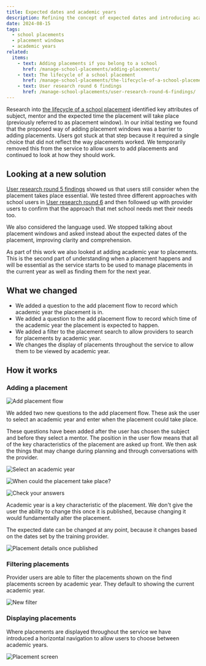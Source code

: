 ```yaml
---
title: Expected dates and academic years
description: Refining the concept of expected dates and introducing academic years
date: 2024-08-15
tags:
  - school placements
  - placement windows
  - academic years
related:
  items:
    - text: Adding placements if you belong to a school
      href: /manage-school-placements/adding-placements/
    - text: The lifecycle of a school placement
      href: /manage-school-placements/the-lifecycle-of-a-school-placement/
    - text: User research round 6 findings
      href: /manage-school-placements/user-research-round-6-findings/
---
```


Research into [the lifecycle of a school placement](/manage-school-placements/the-lifecycle-of-a-school-placement/) identified key attributes of subject, mentor and the expected time the placement will take place (previously referred to as placement window). In our initial testing we found that the proposed way of adding placement windows was a barrier to adding placements. Users got stuck at that step because it required a single choice that did not reflect the way placements worked. We temporarily removed this from the service to allow users to add placements and continued to look at how they should work.

## Looking at a new solution

[User research round 5 findings](/manage-school-placements/user-research-round-5-findings/) showed us that users still consider when the placement takes place essential. We tested three different approaches with school users in [User research round 6](/manage-school-placements/user-research-round-6-findings/) and then followed up with provider users to confirm that the approach that met school needs met their needs too.

We also considered the language used. We stopped talking about placement windows and asked instead about the expected dates of the placement, improving clarity and comprehension.

As part of this work we also looked at adding academic year to placements. This is the second part of understanding when a placement happens and will be essential as the service starts to be used to manage placements in the current year as well as finding them for the next year.

## What we changed

- We added a question to the add placement flow to record which academic year the placement is in.
- We added a question to the add placement flow to record which time of the academic year the placement is expected to happen.
- We added a filter to the placement search to allow providers to search for placements by academic year.
- We changes the display of placements throughout the service to allow them to be viewed by academic year.

## How it works

### Adding a placement

![Add placement flow](add-placement--flow.png "Add placement flow - including academic year and expected date")

We added two new questions to the add placement flow. These ask the user to select an academic year and enter when the placement could take place.

These questions have been added after the user has chosen the subject and before they select a mentor. The position in the user flow means that all of the key characteristics of the placement are asked up front. We then ask the things that may change during planning and through conversations with the provider.

![Select an academic year](screenshot-academic-year.png "Select an academic year")

![When could the placement take place?](screenshot-expected-date.png "When could the placement take place?")

![Check your answers](screenshot-check-your-answers.png "Check your answers")

Academic year is a key characteristic of the placement. We don't give the user the ability to change this once it is published, because changing it would fundamentally alter the placement.

The expected date can be changed at any point, because it changes based on the dates set by the training provider.

![Placement details once published](screenshot-placement-details.png "Placement details once published")

### Filtering placements

Provider users are able to filter the placements shown on the find placements screen by academic year. They default to showing the current academic year.

![New filter](screenshot-filters.png "New filter")

### Displaying placements

Where placements are displayed throughout the service we have introduced a horizontal navigation to allow users to choose between academic years.

![Placement screen](screenshot-placements.png "Placements screen")
